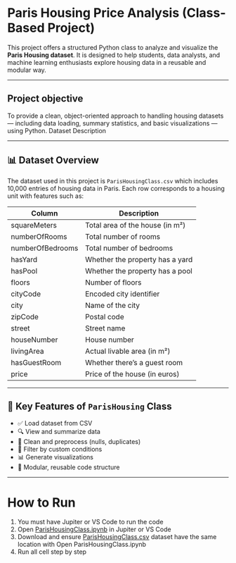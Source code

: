# Paris Housing Price Analysis (Class-Based Project)
This project offers a structured Python class to analyze and visualize the **Paris Housing dataset**. It is designed to help students, data analysts, and machine learning enthusiasts explore housing data in a reusable and modular way.

---

## Project objective
To provide a clean, object-oriented approach to handling housing datasets — including data loading, summary statistics, and basic visualizations — using Python.
Dataset Description

---
## 📊 Dataset Overview

The dataset used in this project is `ParisHousingClass.csv` which includes 10,000 entries of housing data in Paris. Each row corresponds to a housing unit with features such as:
 
  | Column               | Description                          |
|----------------------|--------------------------------------|
| squareMeters         | Total area of the house (in m²)      |
| numberOfRooms        | Total number of rooms                |
| numberOfBedrooms     | Total number of bedrooms             |
| hasYard              | Whether the property has a yard      |
| hasPool              | Whether the property has a pool      |
| floors               | Number of floors                     |
| cityCode             | Encoded city identifier              |
| city                 | Name of the city                     |
| zipCode              | Postal code                          |
| street               | Street name                          |
| houseNumber          | House number                         |
| livingArea           | Actual livable area (in m²)          |
| hasGuestRoom         | Whether there’s a guest room         |
| price                | Price of the house (in euros)        |

---
## 🧠 Key Features of `ParisHousing` Class

- ✅ Load dataset from CSV
- 🔍 View and summarize data
- 🧹 Clean and preprocess (nulls, duplicates)
- 🎯 Filter by custom conditions
- 📊 Generate visualizations
- 📌 Modular, reusable code structure

---

# How to Run
1. You must have Jupiter or VS Code to run the code
2. Open      [ParisHousingClass.ipynb](url) in Jupiter or VS Code
3. Download and ensure [ParisHousingClass.csv](dataset/ParisHousingClass.csv) dataset have the same location with Open ParisHousingClass.ipynb
4. Run all cell step by step


  
